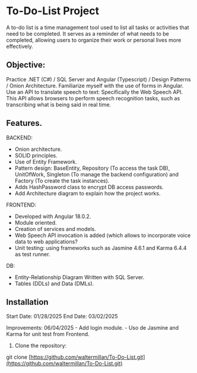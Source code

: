 # To-Do-List Project
A to-do list is a time management tool used to list all tasks or activities that need to be completed. It serves as a reminder of what needs to be completed, allowing users to organize their work or personal lives more effectively.

## Objective:

Practice .NET (C#) / SQL Server and Angular (Typescript) / Design Patterns / Onion Architecture.
Familiarize myself with the use of forms in Angular.
Use an API to translate speech to text: Specifically the Web Speech API. This API allows browsers to perform speech recognition tasks, such as transcribing what is being said in real time.

## Features.

BACKEND:
- Onion architecture.
- SOLID principles.
- Use of Entity Framework.
- Pattern design: BaseEntity, Repository (To access the task DB), UnitOfWork, Singleton (To manage the backend configuration) and Factory (To create the task instances).
- Adds HashPassword class to encrypt DB access passwords.
- Add Architecture diagram to explain how the project works.
  
FRONTEND:
- Developed with Angular 18.0.2.
- Module oriented.
- Creation of services and models.
- Web Speech API invocation is added (which allows to incorporate voice data to web applications?
- Unit testing: using frameworks such as Jasmine 4.6.1 and Karma 6.4.4 as test runner.

DB:
- Entity-Relationship Diagram Written with SQL Server.
- Tables (DDLs) and Data (DMLs).

## Installation

Start Date: 01/28/2025
End Date: 03/02/2025

Improvements: 06/04/2025
	- Add login module.
	- Uso de Jasmine and Karma for unit test from Frontend.

1. Clone the repository:

git clone [https://github.com/waltermillan/To-Do-List.git](https://github.com/waltermillan/To-Do-List.git)
